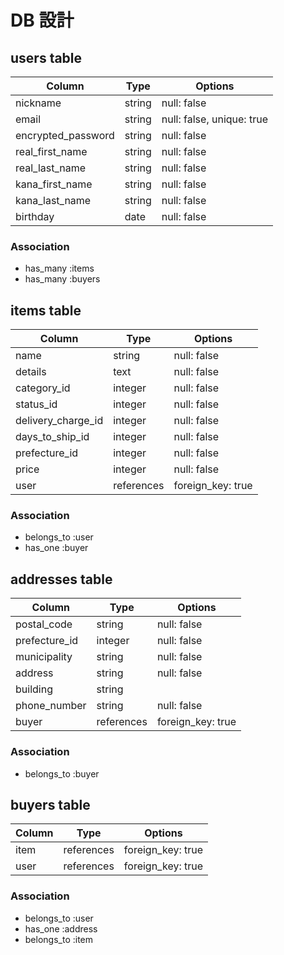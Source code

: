 # DB 設計

## users table

| Column             | Type                | Options                 |
|--------------------|---------------------|-------------------------|
| nickname           | string              | null: false             |
| email              | string              | null: false, unique: true|
| encrypted_password | string              | null: false             |
| real_first_name    | string              | null: false             |
| real_last_name     | string              | null: false             |
| kana_first_name    | string              | null: false             |
| kana_last_name     | string              | null: false             |
| birthday           | date                | null: false             |

### Association

* has_many :items
* has_many :buyers

## items table

| Column              | Type       | Options           |
|---------------------|------------|-------------------|
| name                | string     | null: false       |
| details             | text       | null: false       |
| category_id         | integer    | null: false       |
| status_id           | integer    | null: false       |
| delivery_charge_id  | integer    | null: false       |
| days_to_ship_id     | integer    | null: false       |
| prefecture_id       | integer    | null: false       |
| price               | integer    | null: false       |
| user                | references | foreign_key: true |


### Association

- belongs_to :user
- has_one :buyer

## addresses table

| Column           | Type       | Options           |
|-------------     |------------|-------------------|
| postal_code      | string     | null: false       |
| prefecture_id    | integer    | null: false       |
| municipality     | string     | null: false       |
| address          | string     | null: false       |
| building         | string     |                   |
| phone_number     | string     | null: false       |
| buyer            | references | foreign_key: true |

### Association

- belongs_to :buyer

## buyers table

| Column           | Type       | Options           |
|-------------     |------------|-------------------|
| item             | references | foreign_key: true |
| user             | references | foreign_key: true |

### Association

- belongs_to :user
- has_one :address
- belongs_to :item
